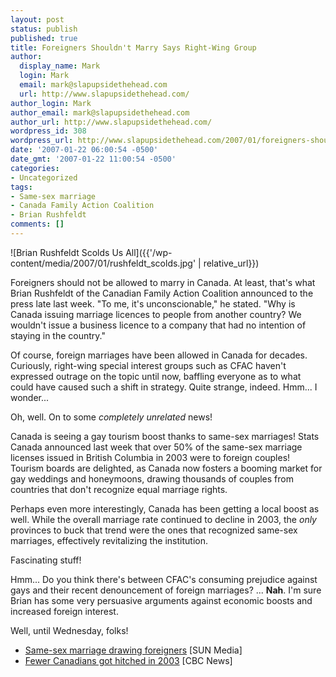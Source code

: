 ```yaml
---
layout: post
status: publish
published: true
title: Foreigners Shouldn't Marry Says Right-Wing Group
author:
  display_name: Mark
  login: Mark
  email: mark@slapupsidethehead.com
  url: http://www.slapupsidethehead.com/
author_login: Mark
author_email: mark@slapupsidethehead.com
author_url: http://www.slapupsidethehead.com/
wordpress_id: 308
wordpress_url: http://www.slapupsidethehead.com/2007/01/foreigners-shouldnt-marry-says-right-wing-group/
date: '2007-01-22 06:00:54 -0500'
date_gmt: '2007-01-22 11:00:54 -0500'
categories:
- Uncategorized
tags:
- Same-sex marriage
- Canada Family Action Coalition
- Brian Rushfeldt
comments: []
---
```

![Brian Rushfeldt Scolds Us All]({{'/wp-content/media/2007/01/rushfeldt_scolds.jpg' | relative_url}})

Foreigners should not be allowed to marry in Canada. At least, that's what Brian Rushfeldt of the Canadian Family Action Coalition announced to the press late last week. "To me, it's unconscionable," he stated. "Why is Canada issuing marriage licences to people from another country? We wouldn't issue a business licence to a company that had no intention of staying in the country."

Of course, foreign marriages have been allowed in Canada for decades. Curiously, right-wing special interest groups such as CFAC haven't expressed outrage on the topic until now, baffling everyone as to what could have caused such a shift in strategy. Quite strange, indeed. Hmm... I wonder...

Oh, well. On to some _completely unrelated_ news!

Canada is seeing a gay tourism boost thanks to same-sex marriages! Stats Canada announced last week that over 50% of the same-sex marriage licenses issued in British Columbia in 2003 were to foreign couples! Tourism boards are delighted, as Canada now fosters a booming market for gay weddings and honeymoons, drawing thousands of couples from countries that don't recognize equal marriage rights.

Perhaps even more interestingly, Canada has been getting a local boost as well. While the overall marriage rate continued to decline in 2003, the _only_ provinces to buck that trend were the ones that recognized same-sex marriages, effectively revitalizing the institution.

Fascinating stuff!

Hmm... Do you think there's between CFAC's consuming prejudice against gays and their recent denouncement of foreign marriages? ... **Nah**. I'm sure Brian has some very persuasive arguments against economic boosts and increased foreign interest.

Well, until Wednesday, folks!

- [Same-sex marriage drawing foreigners](http://cnews.canoe.ca/CNEWS/Canada/2007/01/18/3401264-sun.html) [SUN Media]
- [Fewer Canadians got hitched in 2003](http://www.cbc.ca/canada/story/2007/01/17/statcan-marriage-070117.html) [CBC News]
